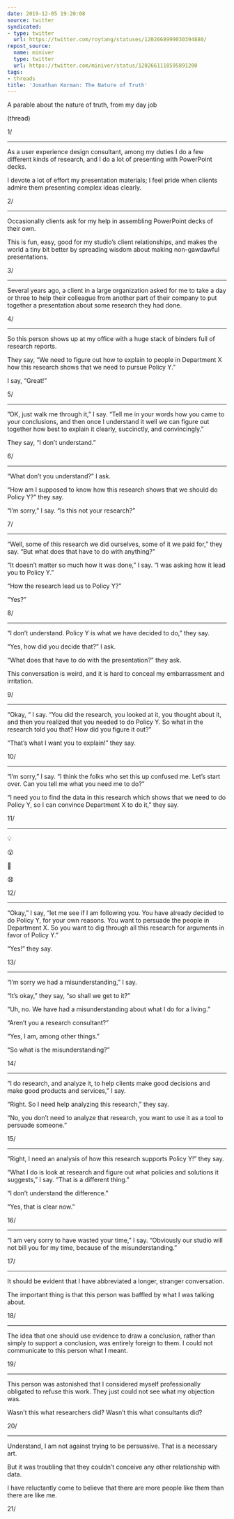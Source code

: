 ```yaml
---
date: 2019-12-05 19:20:08
source: twitter
syndicated:
- type: twitter
  url: https://twitter.com/roytang/statuses/1202668999030394880/
repost_source:
  name: miniver
  type: twitter
  url: https://twitter.com/miniver/status/1202661118595891200
tags:
- threads
title: 'Jonathan Korman: The Nature of Truth'
---
```


A parable about the nature of truth, from my day job



(thread)



1/

---

As a user experience design consultant, among my duties I do a few different kinds of research, and I do a lot of presenting with PowerPoint decks.



I devote a lot of effort my presentation materials; I feel pride when clients admire them presenting complex ideas clearly.



2/

---

Occasionally clients ask for my help in assembling PowerPoint decks of their own.



This is fun, easy, good for my studio’s client relationships, and makes the world a tiny bit better by spreading wisdom about making non-gawdawful presentations.



3/

---

Several years ago, a client in a large organization asked for me to take a day or three to help their colleague from another part of their company to put together a presentation about some research they had done.



4/

---

So this person shows up at my office with a huge stack of binders full of research reports.



They say, “We need to figure out how to explain to people in Department X how this research shows that we need to pursue Policy Y.”



I say, “Great!”



5/

---

”OK,  just walk me through it,” I say. “Tell me in your words how you came to your conclusions, and then once I understand it well we can figure out together how best to explain it clearly, succinctly, and convincingly.”



They say, “I don’t understand.”



6/

---

“What don’t you understand?” I ask.



“How am I supposed to know how this research shows that we should do Policy Y?” they say.



“I’m sorry,” I say. “Is this not your research?”



7/

---

“Well, some of this research we did ourselves, some of it we paid for,” they say. “But what does that have to do with anything?”



“It doesn’t matter so much how it was done,” I say. “I was asking how it lead you to Policy Y.”



“How the research lead us to Policy Y?”



“Yes?”



8/

---

“I don’t understand. Policy Y is what we have decided to do,” they say.



“Yes, how did you decide that?” I ask.



“What does that have to do with the presentation?” they ask.



This conversation is weird, and it is hard to conceal my embarrassment and irritation.



9/

---

“Okay, “ I say. “You did the research, you looked at it, you thought about it, and then you realized that you needed to do Policy Y. So what in the research told you that? How did you figure it out?”



“That’s what I want you to explain!” they say.



10/

---

“I’m sorry,” I say. “I think the folks who set this up confused me. Let’s start over. Can you tell me what you need me to do?”



“I need you to find the data in this research which shows that we need to do Policy Y, so I can convince Department X to do it,” they say.



11/

---

 💡 

😮

🤭

😧


12/

---

“Okay,” I say, “let me see if I am following you. You have already decided to do Policy Y, for your own reasons. You want to persuade the people in Department X. So you want to dig through all this research for arguments in favor of Policy Y.”



“Yes!” they say.



13/

---

“I’m sorry we had a misunderstanding,” I say.



“It’s okay,” they say, “so shall we get to it?”



“Uh, no. We have had a misunderstanding about what I do for a living.”



“Aren’t you a research consultant?” 



“Yes, I am, among other things.”



“So what is the misunderstanding?”



14/

---

“I do research, and analyze it, to help clients make good decisions and make good products and services,” I say.



“Right. So I need help analyzing this research,” they say.



“No, you don’t need to analyze that research, you want to use it as a tool to persuade someone.”



15/

---

“Right, I need an analysis of how this research supports Policy Y!” they say.



“What I do is look at research and figure out what policies and solutions it suggests,” I say. “That is a different thing.”



“I don’t understand the difference.”



“Yes, that is clear now.”



16/

---

“I am very sorry to have wasted your time,” I say. “Obviously our studio will not bill you for my time, because of the misunderstanding.”



17/

---

It should be evident that I have abbreviated a longer, stranger conversation.



The important thing is that this person was baffled by what I was talking about.



18/

---

The idea that one should use evidence to draw a conclusion, rather than simply to support a conclusion, was entirely foreign to them. I could not communicate to this person what I meant.



19/

---

This person was astonished that I considered myself professionally obligated to refuse this work. They just could not see what my objection was.



Wasn’t this what researchers did? Wasn’t this what consultants did?



20/

---

Understand, I am not against trying to be persuasive. That is a necessary art.



But it was troubling that they couldn’t conceive any other relationship with data.



I have reluctantly come to believe that there are more people like them than there are like me.



21/